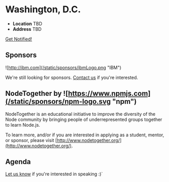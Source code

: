 # Washington, D.C.

* **Location** TBD
* **Address** TBD

<a class="button" href="https://docs.google.com/a/linuxfoundation.org/forms/d/1wRoSAgpOg8lEdvFYHDJK-NIQjthw_mNaFsEks948w98/viewform">Get Notified!</a>

## Sponsors

![http://ibm.com](/static/sponsors/ibmLogo.png "IBM")

We're still looking for sponsors. <a href="mailto:tbenzies@linuxfoundation.org?subject=Node.js%20Live%20Sponsorship">Contact us</a> if you're interested.

## NodeTogether by ![https://www.npmjs.com](/static/sponsors/npm-logo.svg "npm")

NodeTogether is an educational initiative to improve the diversity of the Node community by bringing people of underrepresented groups together to learn Node.js.

To learn more, and/or if you are interested in applying as a student, mentor, or sponsor, please visit [http://www.nodetogether.org/](http://www.nodetogether.org/).

## Agenda

[Let us know](https://github.com/nodejs/live.nodejs.org#interested-in-speaking) 
if you're interested in speaking :)`